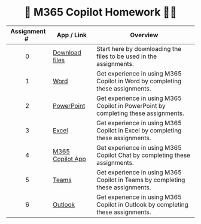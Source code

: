



 <h1 align=center>🤖 M365 Copilot Homework 🧑‍🎓</h1>

| Assignment #&nbsp;&nbsp;| App / Link | Overview |
|-----------------------|-------------|----------| 
| &nbsp;&nbsp;&nbsp;&nbsp;&nbsp;&nbsp;&nbsp;&nbsp;&nbsp;&nbsp;0&nbsp;&nbsp;&nbsp;&nbsp; | [Download files](https://github.com/mortenhansenDK/M365CopilotHomework/tree/main/Homework/Download) | Start here by downloading the files to be used in the assignments. |
| &nbsp;&nbsp;&nbsp;&nbsp;&nbsp;&nbsp;&nbsp;&nbsp;&nbsp;&nbsp;1 | [Word](https://github.com/mortenhansenDK/M365CopilotHomework/blob/main/Homework/Word) | Get experience in using M365 Copilot in Word by completing these assignments. |
| &nbsp;&nbsp;&nbsp;&nbsp;&nbsp;&nbsp;&nbsp;&nbsp;&nbsp;&nbsp;2 | [PowerPoint](https://github.com/mortenhansenDK/M365CopilotHomework/blob/main/Homework/PowerPoint) | Get experience in using M365 Copilot in PowerPoint by completing these assignments. |
| &nbsp;&nbsp;&nbsp;&nbsp;&nbsp;&nbsp;&nbsp;&nbsp;&nbsp;&nbsp;3 | [Excel](https://github.com/mortenhansenDK/M365CopilotHomework/blob/main/Homework/Excel) | Get experience in using M365 Copilot in Excel by completing these assignments. |
| &nbsp;&nbsp;&nbsp;&nbsp;&nbsp;&nbsp;&nbsp;&nbsp;&nbsp;&nbsp;4 | [M365 Copilot App](https://github.com/mortenhansenDK/M365CopilotHomework/blob/main/Homework/M365-Copilot-Chat) | Get experience in using M365 Copilot Chat by completing these assignments. |
| &nbsp;&nbsp;&nbsp;&nbsp;&nbsp;&nbsp;&nbsp;&nbsp;&nbsp;&nbsp;5 | [Teams](https://github.com/mortenhansenDK/M365CopilotHomework/blob/main/Homework/Teams) | Get experience in using M365 Copilot in Teams by completing these assignments. |
| &nbsp;&nbsp;&nbsp;&nbsp;&nbsp;&nbsp;&nbsp;&nbsp;&nbsp;&nbsp;6 | [Outlook](https://github.com/mortenhansenDK/M365CopilotHomework/blob/main/Homework/Outlook) | Get experience in using M365 Copilot in Outlook by completing these assignments. |
